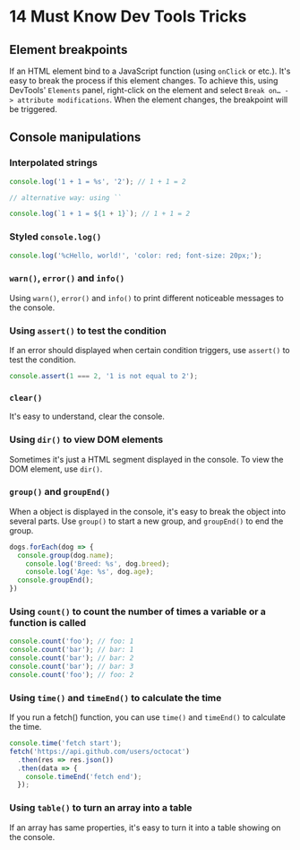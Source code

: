 # 14 Must Know Dev Tools Tricks

## Element breakpoints

If an HTML element bind to a JavaScript function (using `onClick` or etc.). It's easy to break the process if this element changes. To achieve this, using DevTools' `Elements` panel, right-click on the element and select `Break on… -> attribute modifications`. When the element changes, the breakpoint will be triggered.

## Console manipulations

### Interpolated strings

```javascript
console.log('1 + 1 = %s', '2'); // 1 + 1 = 2

// alternative way: using ``

console.log(`1 + 1 = ${1 + 1}`); // 1 + 1 = 2
```

### Styled `console.log()`

```javascript
console.log('%cHello, world!', 'color: red; font-size: 20px;');
```

### `warn()`, `error()` and `info()`

Using `warn()`, `error()` and `info()` to print different noticeable messages to the console.

### Using `assert()` to test the condition

If an error should displayed when certain condition triggers, use `assert()` to test the condition.

```javascript
console.assert(1 === 2, '1 is not equal to 2');
```

### `clear()`

It's easy to understand, clear the console.

### Using `dir()` to view DOM elements

Sometimes it's just a HTML segment displayed in the console. To view the DOM element, use `dir()`.

### `group()` and `groupEnd()`

When a object is displayed in the console, it's easy to break the object into several parts. Use `group()` to start a new group, and `groupEnd()` to end the group.

```javascript
dogs.forEach(dog => {
  console.group(dog.name);
    console.log('Breed: %s', dog.breed);
    console.log('Age: %s', dog.age);
  console.groupEnd();
})
```

### Using `count()` to count the number of times a variable or a function is called

```javascript
console.count('foo'); // foo: 1
console.count('bar'); // bar: 1
console.count('bar'); // bar: 2
console.count('bar'); // bar: 3
console.count('foo'); // foo: 2
```

### Using `time()` and `timeEnd()` to calculate the time

If you run a fetch() function, you can use `time()` and `timeEnd()` to calculate the time.

```javascript
console.time('fetch start');
fetch('https://api.github.com/users/octocat')
  .then(res => res.json())
  .then(data => {
    console.timeEnd('fetch end');
  });
```

### Using `table()` to turn an array into a table

If an array has same properties, it's easy to turn it into a table showing on the console.